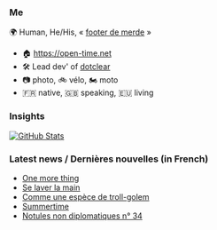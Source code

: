 ### Me

🌍 Human, He/His, « [footer de merde](https://open-time.net/post/2013/07/17/La-veritable-histoire-du-Footer-de-merde-) » 
* 🏠 https://open-time.net 
* 🛠️ Lead dev' of [dotclear](https://git.dotclear.org/dev/dotclear)
* 📷 photo, 🚲 vélo, 🏍️ moto 
* 🇫🇷 native, 🇬🇧 speaking, 🇪🇺 living

### Insights

[![GitHub Stats](https://github-readme-stats-sigma-five.vercel.app/api?username=franck-paul)](https://github.com/franck-paul)

### Latest news / Dernières nouvelles (in French)

<!-- BLOG-POST-LIST:START -->
- [One more thing](https://open-time.net/post/2024/08/15/One-more-thing)
- [Se laver la main](https://open-time.net/post/2024/08/14/Se-laver-la-main)
- [Comme une espèce de troll-golem](https://open-time.net/post/2024/08/13/Comme-une-espece-de-troll-golem)
- [Summertime](https://open-time.net/post/2024/08/12/Summertime)
- [Notules non diplomatiques n° 34](https://open-time.net/post/2024/08/11/Notules-non-diplomatiques-n-34)
<!-- BLOG-POST-LIST:END -->
